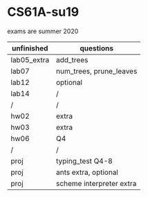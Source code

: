 # CS61A-su19
exams are summer 2020  
  
unfinished | questions 
---------- | -------------
lab05_extra | add_trees  
lab07 | num_trees, prune_leaves  
lab12 | optional  
lab14 | /
/ | /  
hw02 | extra  
hw03 | extra  
hw06 | Q4  
/ | /  
proj | typing_test Q4-8  
proj | ants extra, optional  
proj | scheme interpreter extra  

